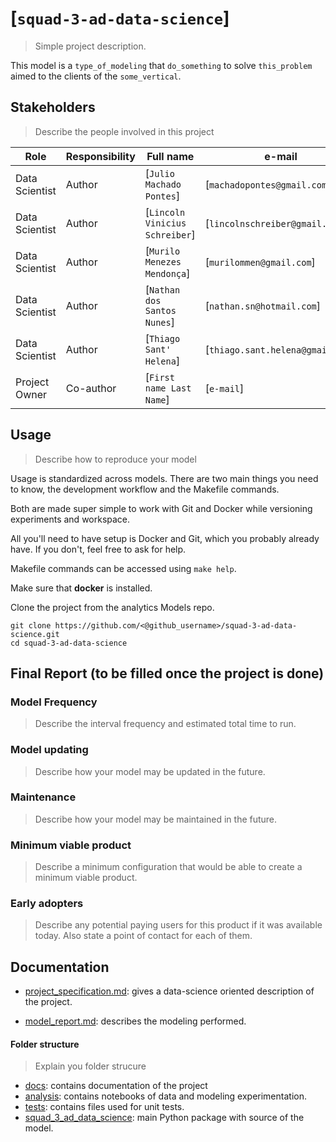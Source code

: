 # [`squad-3-ad-data-science`]
> Simple project description.

This model is a `type_of_modeling` that `do_something` to solve `this_problem` aimed to the clients of the `some_vertical`.

## Stakeholders
> Describe the people involved in this project

| Role           | Responsibility | Full name                      | e-mail                           |
| -------------- | -------------- | ------------------------------ | -------------------------------- |
| Data Scientist | Author         | [`Julio Machado Pontes`]       | [`machadopontes@gmail.com`]      |
| Data Scientist | Author         | [`Lincoln Vinicius Schreiber`] | [`lincolnschreiber@gmail.com`]   |
| Data Scientist | Author         | [`Murilo Menezes Mendonça`]    | [`murilommen@gmail.com`]         |
| Data Scientist | Author         | [`Nathan dos Santos Nunes`]    | [`nathan.sn@hotmail.com`]        |
| Data Scientist | Author         | [`Thiago Sant' Helena`]        | [`thiago.sant.helena@gmail.com`] |
| Project Owner  | Co-author      | [`First name Last Name`]       | [`e-mail`]                       |

## Usage
> Describe how to reproduce your model

Usage is standardized across models. There are two main things you need to know, the development workflow and the Makefile commands.

Both are made super simple to work with Git and Docker while versioning experiments and workspace.

All you'll need to have setup is Docker and Git, which you probably already have. If you don't, feel free to ask for help.

Makefile commands can be accessed using `make help`.


Make sure that **docker** is installed.

Clone the project from the analytics Models repo.
```
git clone https://github.com/<@github_username>/squad-3-ad-data-science.git
cd squad-3-ad-data-science
```


## Final Report (to be filled once the project is done)

### Model Frequency

> Describe the interval frequency and estimated total time to run.

### Model updating

> Describe how your model may be updated in the future.

### Maintenance

> Describe how your model may be maintained in the future.

### Minimum viable product

> Describe a minimum configuration that would be able to create a minimum viable product.

### Early adopters

> Describe any potential paying users for this product if it was available today. Also state a point of contact for each of them.

## Documentation

* [project_specification.md](./docs/project_specification.md): gives a data-science oriented description of the project.

* [model_report.md](./docs/model_report.md): describes the modeling performed.


#### Folder structure
>Explain you folder strucure

* [docs](./docs): contains documentation of the project
* [analysis](./analysis/): contains notebooks of data and modeling experimentation.
* [tests](./tests/): contains files used for unit tests.
* [squad_3_ad_data_science](./squad_3_ad_data_science/): main Python package with source of the model.
